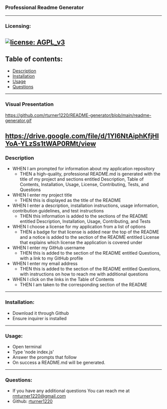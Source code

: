 
  ### Professional Readme Generator
-----------------------------------------------------------------------------------------------------------------------------------------------------------------------

  ### Licensing:
  [![license: AGPL_v3](https://img.shields.io/badge/license-AGPL_v3-blue.svg)](https://www.gnu.org/licenses/agpl-3.0.html)
-----------------------------------------------------------------------------------------------------------------------------------------------------------------------
 
  ## Table of contents:
  * [Description](#description)
  * [Installation](#installation)
  * [Usage](#usage)
  * [Questions](#questions) 
 ---------------------------------------------------------------------------------------------------------------------------------------------------------------------- 
  
  ### Visual Presentation
  
  https://github.com/rturner1220/README-generator/blob/main/readme-generator.gif
  
  https://drive.google.com/file/d/1YI6NtAiphKfjHIYoA-YLzSs1tWAP0RMt/view
---------------------------------------------------------------------------------------------------------------------------------------------------------------------  
  
 ### Description
  * WHEN I am prompted for information about my application repository
    - THEN a high-quality, professional README.md is generated with the title of my project and sections entitled Description, Table of Contents, Installation, Usage,       License, Contributing, Tests, and Questions
  * WHEN I enter my project title
    - THEN this is displayed as the title of the README
  * WHEN I enter a description, installation instructions, usage information, contribution guidelines, and test instructions
    - THEN this information is added to the sections of the README entitled Description, Installation, Usage, Contributing, and Tests
  * WHEN I choose a license for my application from a list of options
    - THEN a badge for that license is added near the top of the README and a notice is added to the section of the README entitled License that explains which license       the application is covered under
  * WHEN I enter my GitHub username
    - THEN this is added to the section of the README entitled Questions, with a link to my GitHub profile
  * WHEN I enter my email address
    - THEN this is added to the section of the README entitled Questions, with instructions on how to reach me with additional questions
  * WHEN I click on the links in the Table of Contents
    - THEN I am taken to the corresponding section of the README
-----------------------------------------------------------------------------------------------------------------------------------------------------------------------
   
  ### Installation:
  * Download it through Github
  * Ensure inquirer is installed  
-----------------------------------------------------------------------------------------------------------------------------------------------------------------------  
  
  ### Usage:
  * Open terminal
  * Type 'node index.js'
  * Answer the prompts that follow
  * On success a README.md will be generated.
-----------------------------------------------------------------------------------------------------------------------------------------------------------------------

  ### Questions:
  - If you have any additional questions You can reach me at rmturner1220@gmail.com
  - Github: [rturner1220](https://github.com/rturner1220)
  
  
